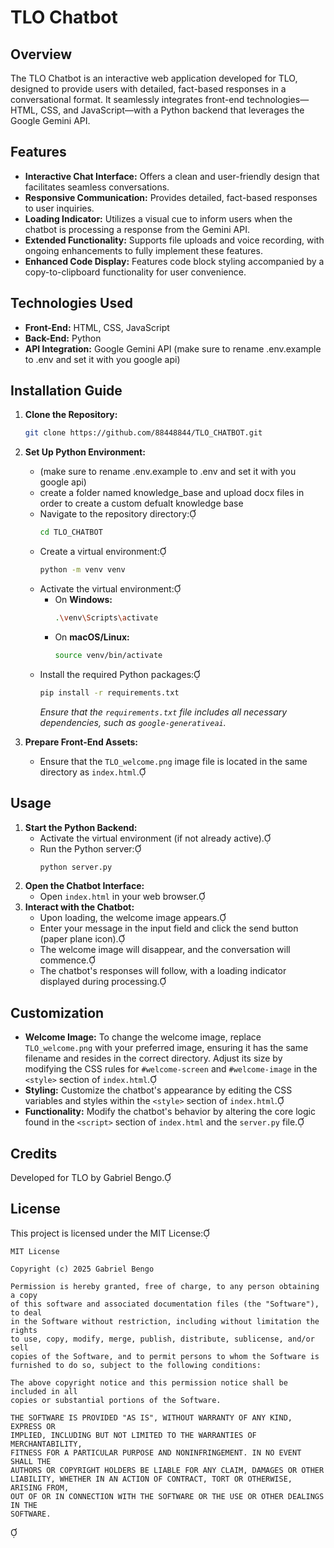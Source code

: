# TLO Chatbot

## Overview

The TLO Chatbot is an interactive web application developed for TLO, designed to provide users with detailed, fact-based responses in a conversational format. It seamlessly integrates front-end technologies—HTML, CSS, and JavaScript—with a Python backend that leverages the Google Gemini API.

## Features

- **Interactive Chat Interface:** Offers a clean and user-friendly design that facilitates seamless conversations.
- **Responsive Communication:** Provides detailed, fact-based responses to user inquiries.
- **Loading Indicator:** Utilizes a visual cue to inform users when the chatbot is processing a response from the Gemini API.
- **Extended Functionality:** Supports file uploads and voice recording, with ongoing enhancements to fully implement these features.
- **Enhanced Code Display:** Features code block styling accompanied by a copy-to-clipboard functionality for user convenience.

## Technologies Used

- **Front-End:** HTML, CSS, JavaScript
- **Back-End:** Python
- **API Integration:** Google Gemini API (make sure to rename .env.example to .env and set it with you google api)
  

## Installation Guide

1. **Clone the Repository:**
   ```bash
   git clone https://github.com/88448844/TLO_CHATBOT.git
   ```


2. **Set Up Python Environment:**

   - (make sure to rename .env.example to .env and set it with you google api)
   - create a folder named knowledge_base and upload docx files in order to create a custom defualt knowledge base
   - Navigate to the repository directory:
     ```bash
     cd TLO_CHATBOT
     ```
   - Create a virtual environment:
     ```bash
     python -m venv venv
     ```
   - Activate the virtual environment:
     - On **Windows:**
       ```bash
       .\venv\Scripts\activate
       ```
     - On **macOS/Linux:**
       ```bash
       source venv/bin/activate
       ```
   - Install the required Python packages:
     ```bash
     pip install -r requirements.txt
     ```
     *Ensure that the `requirements.txt` file includes all necessary dependencies, such as `google-generativeai`.*
4. **Prepare Front-End Assets:**
   - Ensure that the `TLO_welcome.png` image file is located in the same directory as `index.html`.

## Usage

1. **Start the Python Backend:**
   - Activate the virtual environment (if not already active).
   - Run the Python server:
     ```bash
     python server.py
     ```
2. **Open the Chatbot Interface:**
   - Open `index.html` in your web browser.
3. **Interact with the Chatbot:**
   - Upon loading, the welcome image appears.
   - Enter your message in the input field and click the send button (paper plane icon).
   - The welcome image will disappear, and the conversation will commence.
   - The chatbot's responses will follow, with a loading indicator displayed during processing.

## Customization

- **Welcome Image:** To change the welcome image, replace `TLO_welcome.png` with your preferred image, ensuring it has the same filename and resides in the correct directory. Adjust its size by modifying the CSS rules for `#welcome-screen` and `#welcome-image` in the `<style>` section of `index.html`.
- **Styling:** Customize the chatbot's appearance by editing the CSS variables and styles within the `<style>` section of `index.html`.
- **Functionality:** Modify the chatbot's behavior by altering the core logic found in the `<script>` section of `index.html` and the `server.py` file.

## Credits

Developed for TLO by Gabriel Bengo.

## License

This project is licensed under the MIT License:



```
MIT License

Copyright (c) 2025 Gabriel Bengo

Permission is hereby granted, free of charge, to any person obtaining a copy
of this software and associated documentation files (the "Software"), to deal
in the Software without restriction, including without limitation the rights
to use, copy, modify, merge, publish, distribute, sublicense, and/or sell
copies of the Software, and to permit persons to whom the Software is
furnished to do so, subject to the following conditions:

The above copyright notice and this permission notice shall be included in all
copies or substantial portions of the Software.

THE SOFTWARE IS PROVIDED "AS IS", WITHOUT WARRANTY OF ANY KIND, EXPRESS OR
IMPLIED, INCLUDING BUT NOT LIMITED TO THE WARRANTIES OF MERCHANTABILITY,
FITNESS FOR A PARTICULAR PURPOSE AND NONINFRINGEMENT. IN NO EVENT SHALL THE
AUTHORS OR COPYRIGHT HOLDERS BE LIABLE FOR ANY CLAIM, DAMAGES OR OTHER
LIABILITY, WHETHER IN AN ACTION OF CONTRACT, TORT OR OTHERWISE, ARISING FROM,
OUT OF OR IN CONNECTION WITH THE SOFTWARE OR THE USE OR OTHER DEALINGS IN THE
SOFTWARE.
```


